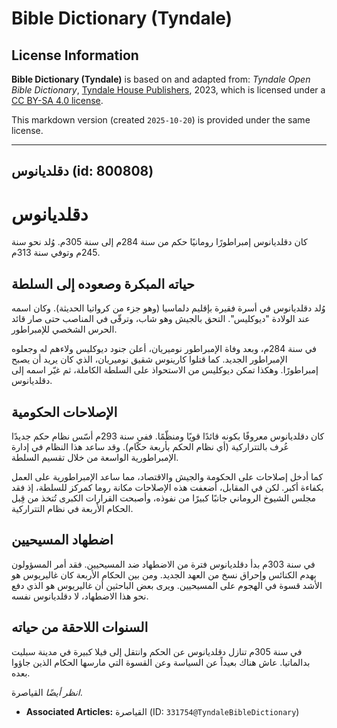 # Bible Dictionary (Tyndale)

## License Information

**Bible Dictionary (Tyndale)** is based on and adapted from: _Tyndale Open Bible Dictionary_, [Tyndale House Publishers](https://tyndaleopenresources.com/), 2023, which is licensed under a [CC BY-SA 4.0 license](https://creativecommons.org/licenses/by-sa/4.0/legalcode.en).

This markdown version (created `2025-10-20`) is provided under the same license.



--------------------------------

## دقلديانوس (id: 800808)

دقلديانوس
=========

كان دقلديانوس إمبراطورًا رومانيًا حكم من سنة 284م إلى سنة 305م. وُلد نحو سنة 245م وتوفي سنة 313م.

حياته المبكرة وصعوده إلى السلطة
-------------------------------

وُلد دقلديانوس في أسرة فقيرة بإقليم دلماسيا (وهو جزء من كرواتيا الحديثة). وكان اسمه عند الولادة "ديوكليس". التحق بالجيش وهو شاب، وترقّى في المناصب حتى صار قائد الحرس الشخصي للإمبراطور.

في سنة 284م، وبعد وفاة الإمبراطور نوميريان، أعلن جنود ديوكليس ولاءهم له وجعلوه الإمبراطور الجديد. كما قتلوا كارينوس شقيق نوميريان، الذي كان يريد أن يصبح إمبراطورًا. وهكذا تمكن ديوكليس من الاستحواذ على السلطة الكاملة، ثم غيّر اسمه إلى دقلديانوس.

الإصلاحات الحكومية
------------------

كان دقلديانوس معروفًا بكونه قائدًا قويًا ومنظّمًا. ففي سنة 293م أسّس نظام حكم جديدًا عُرف بالتتراركية (أي نظام الحكم بأربعة حكّام). وقد ساعد هذا النظام في إدارة الإمبراطورية الواسعة من خلال تقسيم السلطة.

كما أدخل إصلاحات على الحكومة والجيش والاقتصاد، مما ساعد الإمبراطورية على العمل بكفاءة أكبر. لكن في المقابل، أضعفت هذه الإصلاحات مكانة روما كمركز للسلطة، إذ فقد مجلس الشيوخ الروماني جانبًا كبيرًا من نفوذه، وأصبحت القرارات الكبرى تُتخذ من قِبل الحكام الأربعة في نظام التتراركية.

اضطهاد المسيحيين
----------------

في سنة 303م بدأ دقلديانوس فترة من الاضطهاد ضد المسيحيين. فقد أمر المسؤولون بهدم الكنائس وإحراق نسخ من العهد الجديد. ومن بين الحكام الأربعة كان غاليريوس هو الأشد قسوة في الهجوم على المسيحيين. ويرى بعض الباحثين أن غاليريوس هو الذي دفع نحو هذا الاضطهاد، لا دقلديانوس نفسه.

السنوات اللاحقة من حياته
------------------------

في سنة 305م تنازل دقلديانوس عن الحكم وانتقل إلى فيلا كبيرة في مدينة سبليت بدالماتيا. عاش هناك بعيداً عن السياسة وعن القسوة التي مارسها الحكام الذين جاؤوا بعده.

*انظر أيضًا* القياصرة.

* **Associated Articles:** القياصرة (ID: `331754@TyndaleBibleDictionary`)

